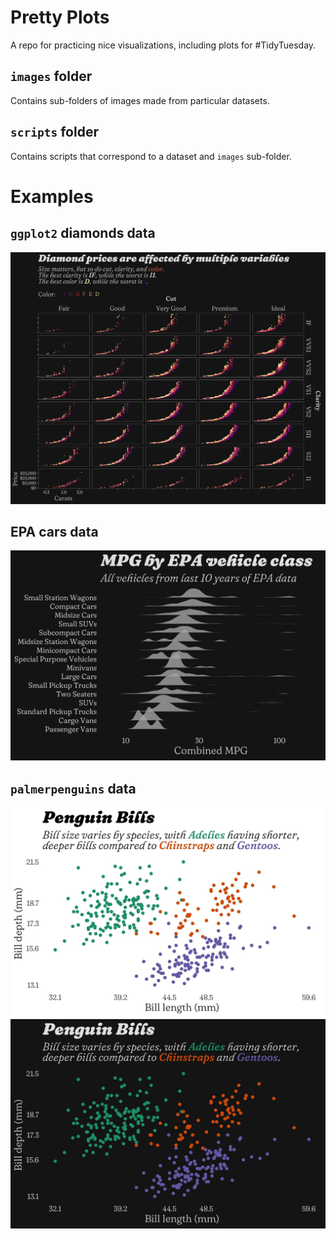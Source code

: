 # Pretty Plots

A repo for practicing nice visualizations, including plots for #TidyTuesday.

## `images` folder

Contains sub-folders of images made from particular datasets.

## `scripts` folder

Contains scripts that correspond to a dataset and `images` sub-folder.

# Examples

## `ggplot2` diamonds data

![](images/diamonds/diamond_price_facets.jpg)

## EPA cars data

![](images/cars_epa/mpg_ridges_byclass_last10years.jpg)

## `palmerpenguins` data

![](images/penguins/penguin_bills_light.jpg)
![](images/penguins/penguin_bills_dark.jpg)

